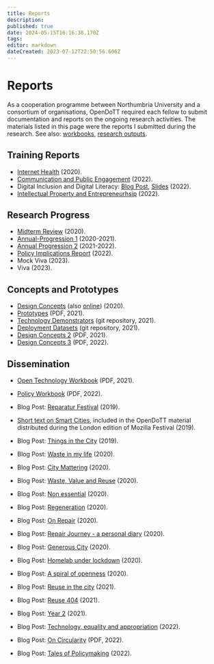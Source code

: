 ```yaml
---
title: Reports
description: 
published: true
date: 2024-05-15T16:16:38.170Z
tags: 
editor: markdown
dateCreated: 2023-07-12T22:50:56.606Z
---
```


# Reports

As a cooperation programme between Northumbria University and a consortium of organisations, OpenDoTT required each fellow to submit documentation and reports on the ongoing research activities. The materials listed in this page were the reports I submitted during the research. See also: [workbooks](/opendott/workbooks), [research outputs](/opendott/outputs).

## Training Reports

- [Internet Health](reports/2020-Internet-Health.pdf) (2020).
- [Communication and Public Engagement](reports/2022-Communication-Engagement.pdf) (2022).
- Digital Inclusion and Digital Literacy: [Blog Post](reports/2022-Digital-Inclusion-Literacy-Blog.pdf), [Slides](reports/2022-Digital-Inclusion-Literacy-Slides.pdf) (2022).
- [Intellectual Property and Entrepreneurhsip](reports/2022-IP-Entrepreneurship.pdf) (2022).


## Research Progress

- [Midterm Review](reports/2020-Midterm-Review.pdf) (2020).
- [Annual-Progression 1](/opendott/northumbria/AP1/Annual-Progression-1) (2020-2021).
- [Annual Progression 2](/opendott/northumbria/AP2/Annual-Progression-2) (2021-2022).
- [Policy Implications Report](reports/2022-Policy-Implications.pdf) (2022).
- Mock Viva (2023).
- Viva (2023).


## Concepts and Prototypes

- [Design Concepts](reports/2020-Concepts-1.pdf) (also [online](https://is.efeefe.me/opendott/concepts)) (2020).
- [Prototypes](reports/2021-Prototypes.pdf) (PDF, 2021).
- [Technology Demonstrators](https://github.com/opendott-smartcities/II/tree/main/D10_technology-demonstrators) (git repository, 2021).
- [Deployment Datasets](https://github.com/opendott-smartcities/II/tree/main/D13_deployment-datasets) (git repository, 2021).
- [Design Concepts 2](reports/2021-Updated-Concepts-2.pdf) (PDF, 2021).
- [Design Concepts 3](reports/2022-Updated-Concepts-3.pdf) (PDF, 2022).

## Dissemination

<!-- Perhaps move this part to another page -->

- [Open Technology Workbook](reports/2021-Open-Technology-Workbook.pdf) (PDF, 2021).
- [Policy Workbook](reports/2022-Policy-Workbook.pdf) (PDF, 2022).
- Blog Post: [Reparatur Festival](https://is.efeefe.me/opendott/reparatur-festival-2019) (2019).
- [Short text on Smart Cities](https://is.efeefe.me/opendott/smart-cities-mozfest), included in the OpenDoTT material distributed during the London edition of Mozilla Festival (2019).
- Blog Post: [Things in the City](https://is.efeefe.me/opendott/things-in-the-city) (2019).
- Blog Post: [Waste in my life](https://is.efeefe.me/opendott/waste-in-my-life) (2020).
- Blog Post: [City Mattering](https://is.efeefe.me/opendott/city-mattering) (2020).
- Blog Post: [Waste, Value and Reuse](https://is.efeefe.me/opendott/waste-value-and-reuse) (2020).
- Blog Post: [Non essential](https://is.efeefe.me/opendott/non-essential) (2020).
- Blog Post: [Regeneration](https://is.efeefe.me/opendott/regeneration) (2020).
- Blog Post: [On Repair](https://is.efeefe.me/opendott/on-repair) (2020).
- Blog Post: [Repair Journey - a personal diary](https://is.efeefe.me/opendott/repair-journey-a-personal-diary) (2020).
- Blog Post: [Generous City](https://is.efeefe.me/opendott/generous-city) (2020).
- Blog Post: [Homelab under lockdown](https://is.efeefe.me/opendott/homelab-under-lockdown) (2020).

- Blog Post: [A spiral of openness](https://is.efeefe.me/opendott/spiral-of-openness) (2020).
- Blog Post: [Reuse in the city](https://is.efeefe.me/opendott/reuse-in-the-city) (2021).
- Blog Post: [Reuse 404](https://is.efeefe.me/opendott/reuse-404) (2021).
- Blog Post: [Year 2](https://is.efeefe.me/opendott/year-2) (2021).
- Blog Post: [Technology, equality and appropriation](https://is.efeefe.me/opendott/technology-equality-appropriation) (2022).
- Blog Post: [On Circularity](reports/2022-On-Circularity-Blog.pdf) (PDF, 2022).
- Blog Post: [Tales of Policymaking](https://is.efeefe.me/opendott/tales-of-policy-making) (2022).